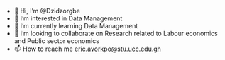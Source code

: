 - 👋 Hi, I’m @Dzidzorgbe
- 👀 I’m interested in Data Management
- 🌱 I’m currently learning Data Management
- 💞️ I’m looking to collaborate on Research related to Labour economics and Public sector economics
- 📫 How to reach me eric.avorkpo@stu.ucc.edu.gh

<!---
Dzidzorgbe/Dzidzorgbe is a ✨ special ✨ repository because its `README.md` (this file) appears on your GitHub profile.
You can click the Preview link to take a look at your changes.
--->
